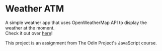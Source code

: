 # Weather ATM
A simple weather app that uses OpenWeatherMap API to display the weather at the moment.  
Check it out over [here](https://manschloemark.github.io/weather-atm)!  

This project is an assignment from The Odin Project's JavaScript course.
